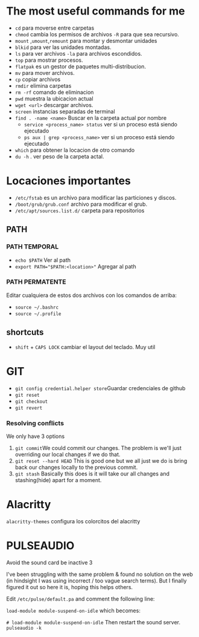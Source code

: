 
# The most useful commands for me
- `cd` para moverse entre carpetas
- `chmod` cambia los permisos de archivos `-R` para que sea recursivo.
- `mount` ,`umount`,`remount` para montar y desmontar unidades
- `blkid` para ver las unidades  montadas. 
- `ls` para ver archivos `-la` para archivos escondidos.
- `top` para mostrar procesos.
- `flatpak` es un gestor de paquetes multi-distribucion.
- `mv` para mover archivos.
- `cp` copiar archivos
- `rmdir` elimina carpetas
- `rm -rf` comando de eliminacion
- `pwd` muestra la ubicacion actual
- `wget <url>` descargar archivos. 
- `screen` instancias separadas de terminal 
- `find . -name <name>` Buscar en la carpeta actual por nombre
	- `service <process_name> status` ver si un proceso está siendo ejecutado
	- `ps aux | grep <process_name>` ver si un proceso está siendo ejecutado
- `which` para obtener la locacion de otro comando 
- `du -h` . ver peso de la carpeta actal.
# Locaciones importantes
- `/etc/fstab` es un archivo para modificar las particiones y discos.
- `/boot/grub/grub.conf` archivo para modificar el grub.
- `/etc/apt/sources.list.d/` carpeta para repositorios


## PATH
### PATH TEMPORAL
- `echo $PATH` Ver al path
- `export PATH="$PATH:<location>"` Agregar al path
### PATH PERMATENTE
Editar cualquiera de estos dos archivos con los comandos de arriba:
- `source ~/.bashrc`
- `source ~/.profile`
## shortcuts
- `shift` + `CAPS LOCK` cambiar el layout del teclado. Muy util


# GIT
- `git config credential.helper store`Guardar credenciales de github
- `git reset`
- `git checkout`
- `git revert` 
### Resolving conflicts
We only have 3 options
1. `git commit`We could commit our changes. The problem is we'll just overriding our local changes if we do that.
2. `git reset --hard HEAD` This is good one but we all just we do is bring back our changes locally to the previous commit.
3. `git stash` Basically this does is it will take our all changes and stashing(hide) apart for a moment.

# Alacritty
`alacritty-themes` configura los colorcitos del alacritty

# PULSEAUDIO

Avoid the sound card be inactive
3

I've been struggling with the same problem & found no solution on the web (in hindsight I was using incorrect / too vague search terms). But I finally figured it out so here it is, hoping this helps others.

Edit `/etc/pulse/default.pa` and comment the following line:

`load-module module-suspend-on-idle`
which becomes:

`# load-module module-suspend-on-idle`
Then restart the sound server.
`pulseaudio -k`




